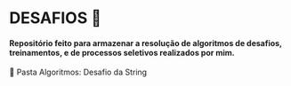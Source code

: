 # DESAFIOS 🤔

#### Repositório feito para armazenar a resolução de algoritmos de desafios, treinamentos, e de processos seletivos realizados por mim.


🔎 Pasta Algoritmos: Desafio da String
